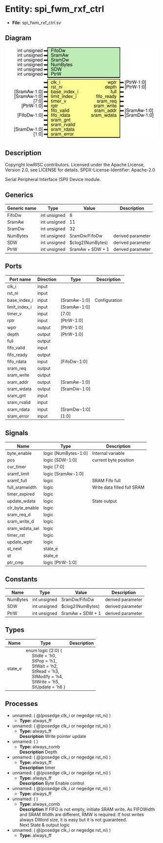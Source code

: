 # Entity: spi_fwm_rxf_ctrl

- **File**: spi_fwm_rxf_ctrl.sv
## Diagram

![Diagram](spi_fwm_rxf_ctrl.svg "Diagram")
## Description

 Copyright lowRISC contributors.
 Licensed under the Apache License, Version 2.0, see LICENSE for details.
 SPDX-License-Identifier: Apache-2.0

 Serial Peripheral Interface (SPI) Device module.


## Generics

| Generic name | Type         | Value            | Description         |
| ------------ | ------------ | ---------------- | ------------------- |
| FifoDw       | int unsigned | 8                |                     |
| SramAw       | int unsigned | 11               |                     |
| SramDw       | int unsigned | 32               |                     |
| NumBytes     | int unsigned | SramDw/FifoDw    |  derived parameter  |
| SDW          | int unsigned | $clog2(NumBytes) |  derived parameter  |
| PtrW         | int unsigned | SramAw + SDW + 1 |  derived parameter  |
## Ports

| Port name     | Direction | Type         | Description    |
| ------------- | --------- | ------------ | -------------- |
| clk_i         | input     |              |                |
| rst_ni        | input     |              |                |
| base_index_i  | input     | [SramAw-1:0] |  Configuration |
| limit_index_i | input     | [SramAw-1:0] |                |
| timer_v       | input     | [7:0]        |                |
| rptr          | input     | [PtrW-1:0]   |                |
| wptr          | output    | [PtrW-1:0]   |                |
| depth         | output    | [PtrW-1:0]   |                |
| full          | output    |              |                |
| fifo_valid    | input     |              |                |
| fifo_ready    | output    |              |                |
| fifo_rdata    | input     | [FifoDw-1:0] |                |
| sram_req      | output    |              |                |
| sram_write    | output    |              |                |
| sram_addr     | output    | [SramAw-1:0] |                |
| sram_wdata    | output    | [SramDw-1:0] |                |
| sram_gnt      | input     |              |                |
| sram_rvalid   | input     |              |                |
| sram_rdata    | input     | [SramDw-1:0] |                |
| sram_error    | input     | [1:0]        |                |
## Signals

| Name            | Type                 | Description                  |
| --------------- | -------------------- | ---------------------------- |
| byte_enable     | logic [NumBytes-1:0] |  Internal variable           |
| pos             | logic [SDW-1:0]      | current byte position        |
| cur_timer       | logic [7:0]          |                              |
| sramf_limit     | logic [SramAw-1:0]   |                              |
| sramf_full      | logic                | SRAM Fifo full               |
| full_sramwidth  | logic                | Write data filled full SRAM  |
| timer_expired   | logic                |                              |
| update_wdata    | logic                |  State output                |
| clr_byte_enable | logic                |                              |
| sram_req_d      | logic                |                              |
| sram_write_d    | logic                |                              |
| sram_wdata_sel  | logic                |                              |
| timer_rst       | logic                |                              |
| update_wptr     | logic                |                              |
| st_next         | state_e              |                              |
| st              | state_e              |                              |
| ptr_cmp         | logic [PtrW-1:0]     |                              |
## Constants

| Name     | Type         | Value            | Description        |
| -------- | ------------ | ---------------- | ------------------ |
| NumBytes | int unsigned | SramDw/FifoDw    | derived parameter  |
| SDW      | int unsigned | $clog2(NumBytes) | derived parameter  |
| PtrW     | int unsigned | SramAw + SDW + 1 | derived parameter  |
## Types

| Name    | Type                                                                                                                                                                                                                                                                                                                                                                                                                          | Description |
| ------- | ----------------------------------------------------------------------------------------------------------------------------------------------------------------------------------------------------------------------------------------------------------------------------------------------------------------------------------------------------------------------------------------------------------------------------- | ----------- |
| state_e | enum logic [2:0] {<br><span style="padding-left:20px">     StIdle   = 'h0,<br><span style="padding-left:20px">     StPop    = 'h1,<br><span style="padding-left:20px">     StWait   = 'h2,<br><span style="padding-left:20px">     StRead   = 'h3,<br><span style="padding-left:20px">     StModify = 'h4,<br><span style="padding-left:20px">     StWrite  = 'h5,<br><span style="padding-left:20px">     StUpdate = 'h6   } |             |
## Processes
- unnamed: ( @(posedge clk_i or negedge rst_ni) )
  - **Type:** always_ff
- unnamed: ( @(posedge clk_i or negedge rst_ni) )
  - **Type:** always_ff
</br>**Description**
 Write pointer update 
- unnamed: (  )
  - **Type:** always_comb
</br>**Description**
 Depth 
- unnamed: ( @(posedge clk_i or negedge rst_ni) )
  - **Type:** always_ff
</br>**Description**
timer 
- unnamed: ( @(posedge clk_i or negedge rst_ni) )
  - **Type:** always_ff
</br>**Description**
 Byte Enable control 
- unnamed: ( @(posedge clk_i or negedge rst_ni) )
  - **Type:** always_ff
- unnamed: (  )
  - **Type:** always_comb
</br>**Description**
 If FIFO is not empty, initiate SRAM write.  As FIFOWidth and SRAM Width are different, RMW is required.  If host writes always DWord size, it is easy but it is not guaranteed.<br>  Next State & output logic 
- unnamed: ( @(posedge clk_i or negedge rst_ni) )
  - **Type:** always_ff
